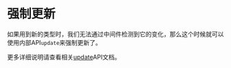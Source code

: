 # 强制更新

如果用到新的类型时，我们无法通过中间件检测到它的变化，那么这个时候就可以使用内部API`update`来强制更新了。

更多详细说明请查看相关[update](/docs/api/update.md)API文档。
